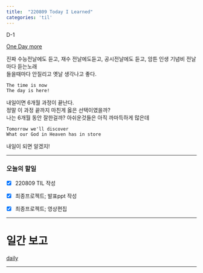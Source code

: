 ```yaml
---
title:  "220809 Today I Learned"
categories: 'til'
---
```


D-1        

[One Day more](https://youtu.be/Edk2Fg2anzQ)    

진짜 수능전날에도 듣고, 재수 전날에도듣고, 공시전날에도 듣고, 암튼 인생 기념비 전날마다 듣는노래      
들을때마다 안질리고 옛날 생각나고 좋다.      

```
The time is now
The day is here!
```

내일이면 6개월 과정이 끝난다.      
정말 이 과정 끝까지 마친게 옳은 선택이였을까?     
나는 6개월 동안 잘한걸까? 아쉬운것들은 아직 까마득하게 많은데       

```
Tomorrow we'll discover
What our God in Heaven has in store
```

내일이 되면 알겠지!



----

### 오늘의 할일

- [x] 220809 TIL 작성 
- [x] 최종프로젝트; 발표ppt 작성 
- [x] 최종프로젝트; 영상편집


---

# 일간 보고

[daily](/assets/til/til1161.png)


---

